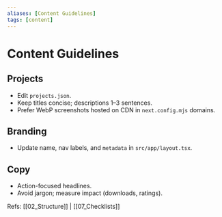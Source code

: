 ```yaml
---
aliases: [Content Guidelines]
tags: [content]
---
```


# Content Guidelines

## Projects
- Edit `projects.json`.
- Keep titles concise; descriptions 1–3 sentences.
- Prefer WebP screenshots hosted on CDN in `next.config.mjs` domains.

## Branding
- Update name, nav labels, and `metadata` in `src/app/layout.tsx`.

## Copy
- Action-focused headlines.
- Avoid jargon; measure impact (downloads, ratings).

Refs: [[02_Structure]] | [[07_Checklists]]


